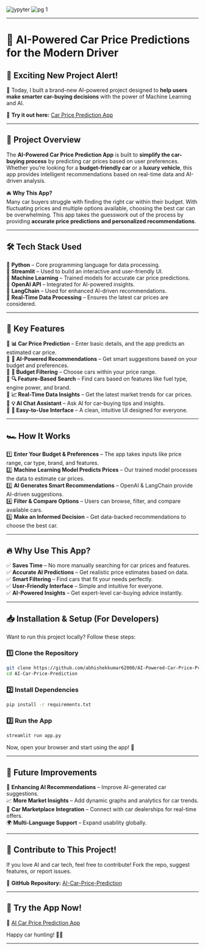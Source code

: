   ![jypyter](https://github.com/user-attachments/assets/54bfd0a8-f7d1-4fba-aef3-c3d1c6a3138b)
![pg 1](https://github.com/user-attachments/assets/5e6346c1-43c7-4219-8787-92a18a954222)

---

# 🚗 AI-Powered Car Price Predictions for the Modern Driver  

## 🚀 **Exciting New Project Alert!**  

📢 Today, I built a brand-new AI-powered project designed to **help users make smarter car-buying decisions** with the power of Machine Learning and AI.  

🔗 **Try it out here:** [Car Price Prediction App](https://carapp123.streamlit.app/)  

---

## 🎯 **Project Overview**  

The **AI-Powered Car Price Prediction App** is built to **simplify the car-buying process** by predicting car prices based on user preferences. Whether you’re looking for a **budget-friendly car** or a **luxury vehicle**, this app provides intelligent recommendations based on real-time data and AI-driven analysis.  

🚘 **Why This App?**  
Many car buyers struggle with finding the right car within their budget. With fluctuating prices and multiple options available, choosing the best car can be overwhelming. This app takes the guesswork out of the process by providing **accurate price predictions and personalized recommendations**.  

---

## 🛠️ **Tech Stack Used**  

🔹 **Python** – Core programming language for data processing.  
🔹 **Streamlit** – Used to build an interactive and user-friendly UI.  
🔹 **Machine Learning** – Trained models for accurate car price predictions.  
🔹 **OpenAI API** – Integrated for AI-powered insights.  
🔹 **LangChain** – Used for enhanced AI-driven recommendations.  
🔹 **Real-Time Data Processing** – Ensures the latest car prices are considered.  

---

## 🌟 **Key Features**  

🔹 **📊 Car Price Prediction** – Enter basic details, and the app predicts an estimated car price.  
🔹 **🤖 AI-Powered Recommendations** – Get smart suggestions based on your budget and preferences.  
🔹 **🎯 Budget Filtering** – Choose cars within your price range.  
🔹 **🔍 Feature-Based Search** – Find cars based on features like fuel type, engine power, and brand.  
🔹 **📈 Real-Time Data Insights** – Get the latest market trends for car prices.  
🔹 **💡 AI Chat Assistant** – Ask AI for car-buying tips and insights.  
🔹 **📌 Easy-to-Use Interface** – A clean, intuitive UI designed for everyone.  

---

## 🏎️ **How It Works**  

1️⃣ **Enter Your Budget & Preferences** – The app takes inputs like price range, car type, brand, and features.  
2️⃣ **Machine Learning Model Predicts Prices** – Our trained model processes the data to estimate car prices.  
3️⃣ **AI Generates Smart Recommendations** – OpenAI & LangChain provide AI-driven suggestions.  
4️⃣ **Filter & Compare Options** – Users can browse, filter, and compare available cars.  
5️⃣ **Make an Informed Decision** – Get data-backed recommendations to choose the best car.  

---

## 🔥 **Why Use This App?**  

✅ **Saves Time** – No more manually searching for car prices and features.  
✅ **Accurate AI Predictions** – Get realistic price estimates based on data.  
✅ **Smart Filtering** – Find cars that fit your needs perfectly.  
✅ **User-Friendly Interface** – Simple and intuitive for everyone.  
✅ **AI-Powered Insights** – Get expert-level car-buying advice instantly.  

---

## 📥 **Installation & Setup (For Developers)**  

Want to run this project locally? Follow these steps:  

### 1️⃣ Clone the Repository  
```bash
git clone https://github.com/abhishekkumar62000/AI-Powered-Car-Price-Predictions-for-the-Modern-Driver-Project.git
cd AI-Car-Price-Prediction
```

### 2️⃣ Install Dependencies  
```bash
pip install -r requirements.txt
```

### 3️⃣ Run the App  
```bash
streamlit run app.py
```

Now, open your browser and start using the app! 🚀  

---

## 📌 **Future Improvements**  

🚀 **Enhancing AI Recommendations** – Improve AI-generated car suggestions.  
📈 **More Market Insights** – Add dynamic graphs and analytics for car trends.  
🛒 **Car Marketplace Integration** – Connect with car dealerships for real-time offers.  
🌍 **Multi-Language Support** – Expand usability globally.  

---

## 🤝 **Contribute to This Project!**  

If you love AI and car tech, feel free to contribute! Fork the repo, suggest features, or report issues.  

🔗 **GitHub Repository:** [AI-Car-Price-Prediction](https://github.com/abhishekkumar62000/AI-Powered-Car-Price-Predictions-for-the-Modern-Driver-Project)  

---

## 🎉 **Try the App Now!**  

🚀 [AI Car Price Prediction App](https://carapp123.streamlit.app/)  

Happy car hunting! 🚗💨  

---
